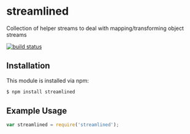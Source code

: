 # streamlined

Collection of helper streams to deal with mapping/transforming object streams

[![build status](https://secure.travis-ci.org/eugeneware/streamlined.png)](http://travis-ci.org/eugeneware/streamlined)

## Installation

This module is installed via npm:

``` bash
$ npm install streamlined
```

## Example Usage

``` js
var streamlined = require('streamlined');
```
